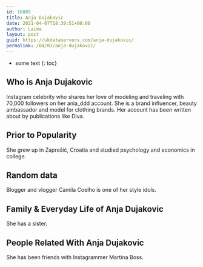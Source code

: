 ```yaml
---
id: 16885
title: Anja Dujakovic
date: 2021-04-07T18:39:51+00:00
author: Laima
layout: post
guid: https://ukdataservers.com/anja-dujakovic/
permalink: /04/07/anja-dujakovic/
---
```


* some text
{: toc}


## Who is Anja Dujakovic
                  
                  
                  
Instagram celebrity who shares her love of modeling and traveling with 70,000 followers on her ania_ddd account. She is a brand influencer, beauty ambassador and model for clothing brands. Her account has been written about by publications like Diva. 
                  
              
            
              
            
                
                
                
## Prior to Popularity
                  
                  
                  
She grew up in Zaprešić, Croatia and studied psychology and economics in college. 
                  
              
            
              
            
                
                
                
## Random data
                  
                  
                  
Blogger and vlogger Camila Coelho is one of her style idols. 
                  
              
            
              
            
                
                
                
## Family & Everyday Life of Anja Dujakovic
                  
                  
                  
She has a sister. 
                  
              
            
              
            
                
                
                
## People Related With Anja Dujakovic
                  
                  
                  
She has been friends with Instagrammer Martina Boss.
                  
              
            
              
            
                
              
            
              
              
            
            
              
            
          
          
          